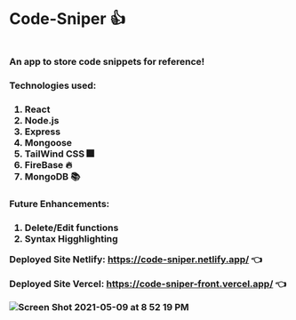 <h1>Code-Sniper 👍<h1>

<h3>An app to store code snippets for reference!<h3>

<h3>Technologies used:<h3>

1. React
2. Node.js
3. Express
4. Mongoose
5. TailWind CSS 🎆
6. FireBase 🔥
7. MongoDB 📚

<h3>Future Enhancements:<h3>

1. Delete/Edit functions
2. Syntax Higghlighting

Deployed Site Netlify: <https://code-sniper.netlify.app/> 👈

Deployed Site Vercel: <https://code-sniper-front.vercel.app/> 👈

![Screen Shot 2021-05-09 at 8 52 19 PM](https://user-images.githubusercontent.com/20482109/117592941-77a3a480-b108-11eb-9769-3e71a1ab6bac.png)
